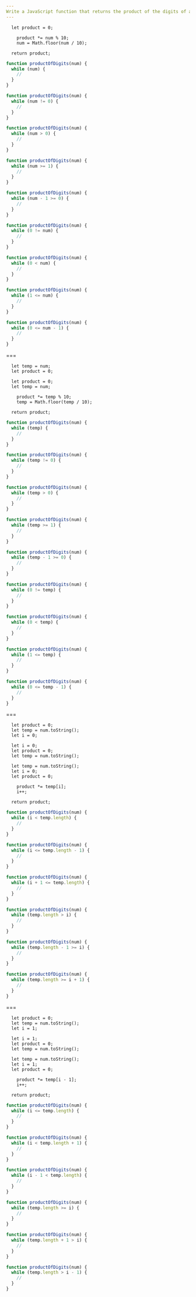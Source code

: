 ```yaml
---
Write a JavaScript function that returns the product of the digits of a number using a "while" loop.
---
```


```initial
  let product = 0;
```

```transformation
    product *= num % 10;
    num = Math.floor(num / 10);
```

```final
  return product;
```

```js
function productOfDigits(num) {
  while (num) {
    //
  }
}
```

```js
function productOfDigits(num) {
  while (num != 0) {
    //
  }
}
```

```js
function productOfDigits(num) {
  while (num > 0) {
    //
  }
}
```

```js
function productOfDigits(num) {
  while (num >= 1) {
    //
  }
}
```

```js
function productOfDigits(num) {
  while (num - 1 >= 0) {
    //
  }
}
```

```js
function productOfDigits(num) {
  while (0 != num) {
    //
  }
}
```

```js
function productOfDigits(num) {
  while (0 < num) {
    //
  }
}
```

```js
function productOfDigits(num) {
  while (1 <= num) {
    //
  }
}
```

```js
function productOfDigits(num) {
  while (0 <= num - 1) {
    //
  }
}
```

===

```initial
  let temp = num;
  let product = 0;
```

```initial
  let product = 0;
  let temp = num;
```

```transformation
    product *= temp % 10;
    temp = Math.floor(temp / 10);
```

```final
  return product;
```

```js
function productOfDigits(num) {
  while (temp) {
    //
  }
}
```

```js
function productOfDigits(num) {
  while (temp != 0) {
    //
  }
}
```

```js
function productOfDigits(num) {
  while (temp > 0) {
    //
  }
}
```

```js
function productOfDigits(num) {
  while (temp >= 1) {
    //
  }
}
```

```js
function productOfDigits(num) {
  while (temp - 1 >= 0) {
    //
  }
}
```

```js
function productOfDigits(num) {
  while (0 != temp) {
    //
  }
}
```

```js
function productOfDigits(num) {
  while (0 < temp) {
    //
  }
}
```

```js
function productOfDigits(num) {
  while (1 <= temp) {
    //
  }
}
```

```js
function productOfDigits(num) {
  while (0 <= temp - 1) {
    //
  }
}
```

===

```initial
  let product = 0;
  let temp = num.toString();
  let i = 0;
```

```initial
  let i = 0;
  let product = 0;
  let temp = num.toString();
```

```initial
  let temp = num.toString();
  let i = 0;
  let product = 0;
```

```transformation
    product *= temp[i];
    i++;
```

```final
  return product;
```

```js
function productOfDigits(num) {
  while (i < temp.length) {
    //
  }
}
```

```js
function productOfDigits(num) {
  while (i <= temp.length - 1) {
    //
  }
}
```

```js
function productOfDigits(num) {
  while (i + 1 <= temp.length) {
    //
  }
}
```

```js
function productOfDigits(num) {
  while (temp.length > i) {
    //
  }
}
```

```js
function productOfDigits(num) {
  while (temp.length - 1 >= i) {
    //
  }
}
```

```js
function productOfDigits(num) {
  while (temp.length >= i + 1) {
    //
  }
}
```

===

```initial
  let product = 0;
  let temp = num.toString();
  let i = 1;
```

```initial
  let i = 1;
  let product = 0;
  let temp = num.toString();
```

```initial
  let temp = num.toString();
  let i = 1;
  let product = 0;
```

```transformation
    product *= temp[i - 1];
    i++;
```

```final
  return product;
```

```js
function productOfDigits(num) {
  while (i <= temp.length) {
    //
  }
}
```

```js
function productOfDigits(num) {
  while (i < temp.length + 1) {
    //
  }
}
```

```js
function productOfDigits(num) {
  while (i - 1 < temp.length) {
    //
  }
}
```

```js
function productOfDigits(num) {
  while (temp.length >= i) {
    //
  }
}
```

```js
function productOfDigits(num) {
  while (temp.length + 1 > i) {
    //
  }
}
```

```js
function productOfDigits(num) {
  while (temp.length > i - 1) {
    //
  }
}
```
